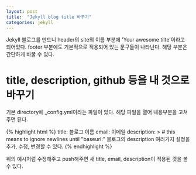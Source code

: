 ```yaml
---
layout: post
title:  "Jekyll blog title 바꾸기"
categories: jekyll
---
```


Jekyll 블로그를 만드니 header의 site의 이름 부분에 'Your awesome tilte'이라고 되어있다.
 footer 부분에도 기본적으로 적용되어 있는 문구들이 나타난다. 해당 부분은 간단하게 바꿀 수 있다. 

# title, description, github 등을 내 것으로 바꾸기

기본 directory에 _config.yml이라는 파일이 있다. 
해당 파일을 열어 내용부분을 고쳐주면 된다. 

{% highlight html %}
title: 블로그 이름
email: 이메일
description: > # this means to ignore newlines until "baseurl:"
	블로그의 description
	여러가지 설정을 추가, 수정, 변경할 수 있다.
{% endhighlight %}

위의 예시처럼 수정해주고 push해주면 새 title, email, description이 적용된 것을 볼 수 있다. 
